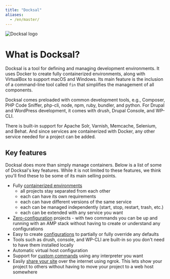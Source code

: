 ```yaml
---
title: "Docksal"
aliases:
  - /en/master/
---
```


![Docksal logo](/images/docksal-mark-color.svg)

# What is Docksal?

Docksal is a tool for defining and managing development environments. It uses Docker to create fully containerized environments, 
along with VirtualBox to support macOS and Windows. Its main feature is the inclusion of a command-line tool called `fin` that 
simplifies the management of all components.

Docksal comes preloaded with common development tools, e.g., Composer, PHP Code Sniffer, php-cli, node, npm, ruby, bundler, and python.
For Drupal and WordPress development, it comes with drush, Drupal Console, and WP-CLI. 

There is built-in support for Apache Solr, Varnish, Memcache, Selenium, and Behat. And since services are containerized with Docker, 
any other service needed for a project can be added.

## Key features

Docksal does more than simply manage containers. Below is a list of some of Docksal's key features. While it is not
limited to these features, we think you'll find these to be some of its main selling points.

- Fully [containerized environments](/stack/config/)
    - all projects stay separated from each other
    - each can have its own requirements
    - each can have different versions of the same service
    - each can be managed independently (start, stop, restart, trash, etc.)
    - each can be extended with any service you want
- [Zero-configuration](/stack/config/#zero-configuration) projects - with two commands you can be up and running with an AMP stack without
having to create or understand any configurations
- Easy to create [configurations](/stack/config/) to partially or fully override any defaults
- Tools such as drush, console, and WP-CLI are built-in so you don't need to have them installed locally
- Automatic virtual host configuration
- Support for [custom commands](/fin/custom-commands/) using any interpreter you want
- Easily [share your site](/tools/ngrok/) over the internet using ngrok. This lets show your project to others without having to 
move your project to a web host somewhere
